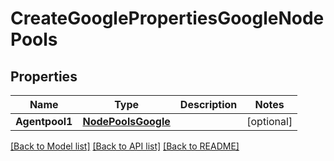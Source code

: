 # CreateGooglePropertiesGoogleNodePools

## Properties
Name | Type | Description | Notes
------------ | ------------- | ------------- | -------------
**Agentpool1** | [**NodePoolsGoogle**](NodePoolsGoogle.md) |  | [optional] 

[[Back to Model list]](../README.md#documentation-for-models) [[Back to API list]](../README.md#documentation-for-api-endpoints) [[Back to README]](../README.md)


